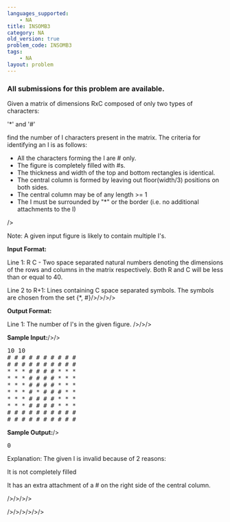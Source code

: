 ```yaml
---
languages_supported:
    - NA
title: INSOMB3
category: NA
old_version: true
problem_code: INSOMB3
tags:
    - NA
layout: problem
---
```

###  All submissions for this problem are available. 

Given a matrix of dimensions RxC composed of only two types of characters: 


'*' and '#' 


 find the number of I characters present in the matrix. The
criteria for identifying an I is as follows:


- All the characters forming the I are # only.
- The figure is completely filled with #s.
- The thickness and width of the top and bottom rectangles is identical.
- The central column is formed by leaving out floor(width/3) positions on both
  sides.
- The central column may be of any length >= 1
- The I must be surrounded by "\*" or the border (i.e. no additional attachments to the I)


/>

Note: A given input figure is likely to contain multiple I's.




**Input Format:**


Line 1: R C - Two space separated natural numbers denoting the dimensions of
the rows and columns in the matrix respectively. Both R and C will be less than or equal to 40.


Line 2 to R+1: Lines containing C space separated symbols. The symbols are
chosen from the set {\*, #}/>/>/>/>




**Output Format:**


Line 1: The number of I's in the given figure. />/>/>




**Sample Input:**/>/>

<pre>
10 10
# # # # # # # # # #
# # # # # # # # # #
* * * # # # # * * *
* * * # # # # * * *
* * * # # # # * * *
* * * # * # # # * *
* * * # # # # * * *
* * * # # # # * * *
# # # # # # # # # #
# # # # # # # # # #
</pre>


**Sample Output:**/>

<pre>
0
</pre>


Explanation: The given I is invalid because of 2 reasons:


It is not completely filled


It has an extra attachment of a # on the right side of the central column.

/>/>/>/>

/>/>/>/>/>/>
